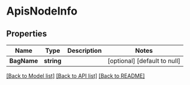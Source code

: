 # ApisNodeInfo

## Properties
Name | Type | Description | Notes
------------ | ------------- | ------------- | -------------
**BagName** | **string** |  | [optional] [default to null]

[[Back to Model list]](../README.md#documentation-for-models) [[Back to API list]](../README.md#documentation-for-api-endpoints) [[Back to README]](../README.md)

